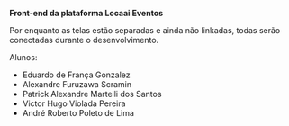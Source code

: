 **Front-end da plataforma Locaai Eventos**

Por enquanto as telas estão separadas e ainda não linkadas, todas serão conectadas durante o desenvolvimento.

Alunos:
- Eduardo de França Gonzalez
- Alexandre Furuzawa Scramin
- Patrick Alexandre Martelli dos Santos
- Victor Hugo Violada Pereira
- André Roberto Poleto de Lima
